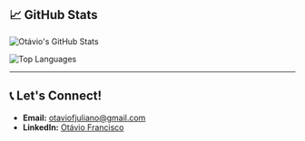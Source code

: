 ## 📈 GitHub Stats
![Otávio's GitHub Stats](https://github-readme-stats.vercel.app/api?username=otaviofrancisco&show_icons=true&theme=radical)

![Top Languages](https://github-readme-stats.vercel.app/api/top-langs/?username=otaviofrancisco&layout=compact&theme=radical)

---

## 📞 Let's Connect!
- **Email:** [otaviofjuliano@gmail.com](mailto:otaviofjuliano@gmail.com)
- **LinkedIn:** [Otávio Francisco](https://www.linkedin.com/in/ot%C3%A1vio-francisco/)
